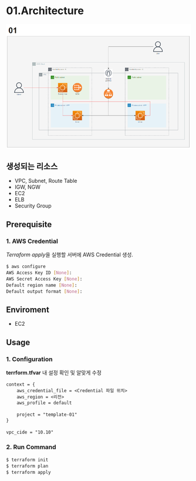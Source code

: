 01.Architecture
=============
![Alt text](./01.png)

생성되는 리소스
-----
* VPC, Subnet, Route Table
* IGW, NGW
* EC2
* ELB
* Security Group

Prerequisite
----
### 1. AWS Credential
*Terraform apply*을 실행할 서버에 AWS Credential 생성.
```bash
$ aws configure
AWS Access Key ID [None]:
AWS Secret Access Key [None]:
Default region name [None]:
Default output format [None]:
```
Enviroment
----
* EC2


Usage
-----
### 1. Configuration
**terrform.tfvar** 내 설정 확인 및 알맞게 수정
```
context = {
    aws_credential_file = <Credential 파일 위치>
    aws_region = <리전>
    aws_profile = default

    project = "template-01"
}

vpc_cide = "10.10"
```

### 2. Run Command
```bash
$ terraform init
$ terraform plan
$ terraform apply